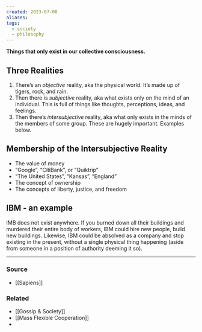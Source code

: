 ```yaml
---
created: 2023-07-08
aliases: 
tags:
  - society
  - philosophy
---
```

**Things that only exist in our collective consciousness.**

## Three Realities

1. There’s an *objective* reality, aka the physical world. It’s made up of tigers, rock, and rain. 
2. Then there is *subjective* reality, aka what exists only on the mind of an individual. This is full of things like thoughts, perceptions, ideas, and feelings. 
3. Then there’s *intersubjective* reality, aka what only exists in the minds of the members of some group. These are hugely important. Examples below. 

## Membership of the Intersubjective Reality

- The value of money
- “Google”, “CitiBank”, or “Quiktrip”
- “The United States”, “Kansas”, “England”
- The concept of ownership
- The concepts of liberty, justice, and freedom

## IBM - an example

IMB does not exist anywhere. If you burned down all their buildings and murdered their entire body of workers, IBM could hire new people, build new buildings. Likewise, IBM could be absolved as a company and stop existing in the present, without a single physical thing happening (aside from someone in a position of authority deeming it so).

---

### Source
- [[Sapiens]]

### Related
- [[Gossip & Society]]
- [[Mass Flexible Cooperation]]
- 